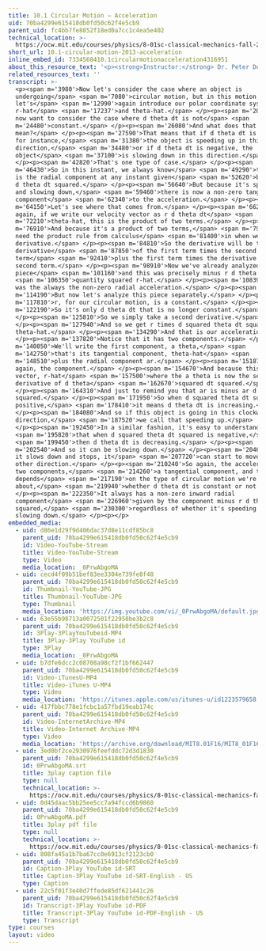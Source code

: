 ```yaml
---
title: 10.1 Circular Motion – Acceleration
uid: 70ba4299e615418db0fd50c62f4e5cb9
parent_uid: fc4bb7fe8852f18ed0a7cc1c4ea5e402
technical_location: >-
  https://ocw.mit.edu/courses/physics/8-01sc-classical-mechanics-fall-2016/week-3-circular-motion/10.1-circular-motion-2013-acceleration/10.1-circular-motion-2013-acceleration
short_url: 10.1-circular-motion-2013-acceleration
inline_embed_id: 7334568410.1circularmotionacceleration4316951
about_this_resource_text: '<p><strong>Instructor:</strong> Dr. Peter Dourmashkin</p>'
related_resources_text: ''
transcript: >-
  <p><span m='3980'>Now let's consider the case where an object is
  undergoing</span> <span m='7080'>circular motion, but in this motion
  let's</span> <span m='12990'>again introduce our polar coordinate system,
  r-hat</span> <span m='17237'>and theta-hat.</span> </p><p><span m='20340'>We
  now want to consider the case where d theta dt is not</span> <span
  m='24480'>constant.</span> </p><p><span m='26080'>And what does that
  mean?</span> </p><p><span m='27590'>That means that if d theta dt is positive,
  for instance,</span> <span m='31380'>the object is speeding up in this
  direction,</span> <span m='34480'>or if d theta dt is negative, the
  object</span> <span m='37100'>is slowing down in this direction.</span>
  </p><p><span m='42820'>That's one type of case.</span> </p><p><span
  m='46430'>So in this instant, we always know</span> <span m='49290'>that there
  is the radial component at any instant given</span> <span m='52620'>by minus r
  d theta dt squared.</span> </p><p><span m='56640'>But because it's speeding up
  and slowing down,</span> <span m='59460'>there is now a non-zero tangential
  component</span> <span m='62340'>to the acceleration.</span> </p><p><span
  m='64150'>Let's see where that comes from.</span> </p><p><span m='66280'>So
  again, if we write our velocity vector as r d theta dt</span> <span
  m='72210'>theta-hat, this is the product of two terms.</span> </p><p><span
  m='76910'>And because it's a product of two terms,</span> <span m='79070'>we
  need the product rule from calculus</span> <span m='81400'>in when we take a
  derivative.</span> </p><p><span m='84810'>So the derivative will be the
  derivative</span> <span m='87850'>of the first term times the second
  term</span> <span m='92410'>plus the first term times the derivative of the
  second term.</span> </p><p><span m='98910'>Now we've already analyzed this
  piece</span> <span m='101160'>and this was precisely minus r d theta dt</span>
  <span m='106350'>quantity squared r-hat.</span> </p><p><span m='108390'>That
  was the always the non-zero radial acceleration.</span> </p><p><span
  m='114190'>But now let's analyze this piece separately.</span> </p><p><span
  m='117810'>r, for our circular motion, is a constant.</span> </p><p><span
  m='122190'>So it's only d theta dt that is no longer constant.</span>
  </p><p><span m='125810'>So we simply take a second derivative.</span>
  </p><p><span m='127940'>And so we get r times d squared theta dt squared
  theta-hat.</span> </p><p><span m='134290'>And that is our acceleration.</span>
  </p><p><span m='137820'>Notice that it has two components.</span> </p><p><span
  m='140050'>We'll write the first component, a theta,</span> <span
  m='142750'>that's its tangential component, theta-hat</span> <span
  m='148510'>plus the radial component ar.</span> </p><p><span m='151870'>That's
  again, the component.</span> </p><p><span m='154670'>And because this is a
  vector, r-hat</span> <span m='157500'>where the a theta is now the second
  derivative of d theta</span> <span m='162670'>squared dt squared.</span>
  </p><p><span m='164310'>And just to remind you that ar is minus ar d theta dt
  squared.</span> </p><p><span m='171950'>So when d squared theta dt squared is
  positive,</span> <span m='178410'>it means d theta dt is increasing.</span>
  </p><p><span m='184080'>And so if this object is going in this clockwise
  direction,</span> <span m='187520'>we call that speeding up.</span>
  </p><p><span m='192450'>In a similar fashion, it's easy to understand</span>
  <span m='195820'>that when d squared theta dt squared is negative,</span>
  <span m='199450'>then d theta dt is decreasing.</span> </p><p><span
  m='202540'>And so it can be slowing down.</span> </p><p><span m='204680'>Or if
  it slows down and stops, it</span> <span m='207720'>can start to move in the
  other direction.</span> </p><p><span m='210240'>So again, the acceleration has
  two components,</span> <span m='214260'>a tangential component, and that
  depends</span> <span m='217190'>on the type of circular motion we're talking
  about,</span> <span m='219940'>whether d theta dt is constant or not.</span>
  </p><p><span m='222350'>It always has a non-zero inward radial
  component</span> <span m='226960'>given by the component minus r d theta dt
  squared,</span> <span m='230300'>regardless of whether it's speeding up or
  slowing down.</span> </p><p></p>
embedded_media:
  - uid: d86e1d29f9d406dac37d8e11cdf85bc8
    parent_uid: 70ba4299e615418db0fd50c62f4e5cb9
    id: Video-YouTube-Stream
    title: Video-YouTube-Stream
    type: Video
    media_location: _0PrwAbgoMA
  - uid: cecd4f09b51bef83ee3304e739fe8f48
    parent_uid: 70ba4299e615418db0fd50c62f4e5cb9
    id: Thumbnail-YouTube-JPG
    title: Thumbnail-YouTube-JPG
    type: Thumbnail
    media_location: 'https://img.youtube.com/vi/_0PrwAbgoMA/default.jpg'
  - uid: 63e55b98713a0072501f22950be3b2c8
    parent_uid: 70ba4299e615418db0fd50c62f4e5cb9
    id: 3Play-3PlayYouTubeid-MP4
    title: 3Play-3Play YouTube id
    type: 3Play
    media_location: _0PrwAbgoMA
  - uid: b7dfe6dcc2c08708a98cf2f1bf662447
    parent_uid: 70ba4299e615418db0fd50c62f4e5cb9
    id: Video-iTunesU-MP4
    title: Video-iTunes U-MP4
    type: Video
    media_location: 'https://itunes.apple.com/us/itunes-u/id1223579658'
  - uid: 417fbbc778e1fcbc1a57fbd19eab174c
    parent_uid: 70ba4299e615418db0fd50c62f4e5cb9
    id: Video-InternetArchive-MP4
    title: Video-Internet Archive-MP4
    type: Video
    media_location: 'https://archive.org/download/MIT8.01F16/MIT8_01F16_L10v01_360p.mp4'
  - uid: 3ed0bf2ce2930976feefddc72d3d1830
    parent_uid: 70ba4299e615418db0fd50c62f4e5cb9
    id: 0PrwAbgoMA.srt
    title: 3play caption file
    type: null
    technical_location: >-
      https://ocw.mit.edu/courses/physics/8-01sc-classical-mechanics-fall-2016/week-3-circular-motion/10.1-circular-motion-2013-acceleration/10.1-circular-motion-2013-acceleration/0PrwAbgoMA.srt
  - uid: 0d45daac5bb25ee5cc7a94fccd6b9860
    parent_uid: 70ba4299e615418db0fd50c62f4e5cb9
    id: 0PrwAbgoMA.pdf
    title: 3play pdf file
    type: null
    technical_location: >-
      https://ocw.mit.edu/courses/physics/8-01sc-classical-mechanics-fall-2016/week-3-circular-motion/10.1-circular-motion-2013-acceleration/10.1-circular-motion-2013-acceleration/0PrwAbgoMA.pdf
  - uid: 808fa45a1b7ba67cc0e6913cf2123cb0
    parent_uid: 70ba4299e615418db0fd50c62f4e5cb9
    id: Caption-3Play YouTube id-SRT
    title: Caption-3Play YouTube id-SRT-English - US
    type: Caption
  - uid: 22c5f01f3e40d7ffede85df621441c26
    parent_uid: 70ba4299e615418db0fd50c62f4e5cb9
    id: Transcript-3Play YouTube id-PDF
    title: Transcript-3Play YouTube id-PDF-English - US
    type: Transcript
type: courses
layout: video
---
```

